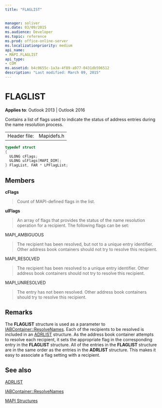 ```yaml
---
title: "FLAGLIST"
 
 
manager: soliver
ms.date: 03/09/2015
ms.audience: Developer
ms.topic: reference
ms.prod: office-online-server
ms.localizationpriority: medium
api_name:
- MAPI.FLAGLIST
api_type:
- COM
ms.assetid: b4c0655c-1a3a-4f89-a977-0431db596512
description: "Last modified: March 09, 2015"
---
```


# FLAGLIST

  
  
**Applies to**: Outlook 2013 | Outlook 2016 
  
Contains a list of flags used to indicate the status of address entries during the name resolution process.
  
|||
|:-----|:-----|
|Header file:  <br/> |Mapidefs.h  <br/> |
   
```cpp
typedef struct
{
  ULONG cFlags;
  ULONG ulFlags[MAPI_DIM];
} FlagList, FAR * LPFlagList;

```

## Members

 **cFlags**
  
> Count of MAPI-defined flags in the list.
    
 **ulFlags**
  
> An array of flags that provides the status of the name resolution operation for a recipient. The following flags can be set:
    
MAPI_AMBIGUOUS 
  
> The recipient has been resolved, but not to a unique entry identifier. Other address book containers should not try to resolve this recipient. 
    
MAPI_RESOLVED 
  
> The recipient has been resolved to a unique entry identifier. Other address book containers should not try to resolve this recipient. 
    
MAPI_UNRESOLVED 
  
> The entry has not been resolved. Other address book containers should try to resolve this recipient.
    
## Remarks

The **FLAGLIST** structure is used as a parameter to [IABContainer::ResolveNames](iabcontainer-resolvenames.md). Each of the recipients to be resolved is included in an [ADRLIST](adrlist.md) structure. As the address book container attempts to resolve each recipient, it sets the appropriate flag in the corresponding entry in the **FLAGLIST** structure. All of the entries in the **FLAGLIST** structure are in the same order as the entries in the **ADRLIST** structure. This makes it easy to associate a flag setting with a recipient. 
  
## See also



[ADRLIST](adrlist.md)
  
[IABContainer::ResolveNames](iabcontainer-resolvenames.md)


[MAPI Structures](mapi-structures.md)

